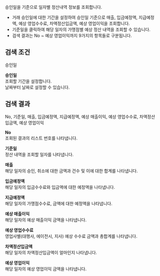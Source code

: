 승인일을 기준으로 일자별 정산내역 정보를 조회합니다.
- 거래 승인일에 대한 기간을 설정하여 승인일 기준으로 매출, 입금예정액, 지급예정액, 예상 영업수수료, 차액정산입금액, 예상 영업이익을 조회합니다.
- 기준일을 클릭하여 해당 일자의 가맹점별 예상 정산 내역을 조회할 수 있습니다.
- 검색 결과는 No ~ 예상 영업이익까지 9가지의 항목들로 구분됩니다.

## 검색 조건
승인일

**승인일**
<br>조회할 기간을 설정합니다.
<br>날짜부터 날짜로 설정할 수 있습니다.

## 검색 결과
No, 기준일, 매출, 입금예정액, 지급예정액, 예상 매출이익, 예상 영업수수료, 차액정산입금액, 예상 영업이익

**No**
<br>조회된 결과의 리스트 번호를 나타냅니다.

**기준일**
<br>정산 내역을 조회할 일자를 나타냅니다.

**매출**
<br>해당 일자의 승인, 취소에 대한 금액과 건수 및 이에 대한 합계를 나타냅니다.

**입금예정액**
<br>해당 일자의 입금수수료와 입금액에 대한 예정액을 나타냅니다.

**지급예정액**
<br>해당 일자의 가맹점수수료, 금액에 대한 예정액을 나타냅니다.

**예상 매출이익**
<br>해당 일자의 예상 매출이익 금액을 나타냅니다.

**예상 영업수수료**
<br>영업사별(대행사, 에이전시, 지사) 예상 수수료 금액과 총합계를 나타냅니다.

**차액정산입금액**
<br>해당 일자의 차액정산입금액이 얼마인지 나타냅니다.

**예상 영업이익**
<br>해당 일자의 예상 영업이익 금액을 나타냅니다.

